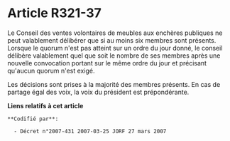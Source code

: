 # Article R321-37

Le Conseil des ventes volontaires de meubles aux enchères publiques ne peut valablement délibérer que si au moins six membres
sont présents. Lorsque le quorum n'est pas atteint sur un ordre du jour donné, le conseil délibère valablement quel que soit
le nombre de ses membres après une nouvelle convocation portant sur le même ordre du jour et précisant qu'aucun quorum n'est
exigé.

Les décisions sont prises à la majorité des membres présents. En cas de partage égal des voix, la voix du président est
prépondérante.

**Liens relatifs à cet article**

	**Codifié par**:

	  - Décret n°2007-431 2007-03-25 JORF 27 mars 2007
